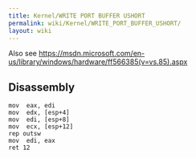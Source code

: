 ```yaml
---
title: Kernel/WRITE PORT BUFFER USHORT
permalink: wiki/Kernel/WRITE_PORT_BUFFER_USHORT/
layout: wiki
---
```


Also see
<https://msdn.microsoft.com/en-us/library/windows/hardware/ff566385(v=vs.85).aspx>

Disassembly
-----------

    mov  eax, edi
    mov  edx, [esp+4]
    mov  edi, [esp+8]
    mov  ecx, [esp+12]
    rep outsw
    mov  edi, eax
    ret 12
